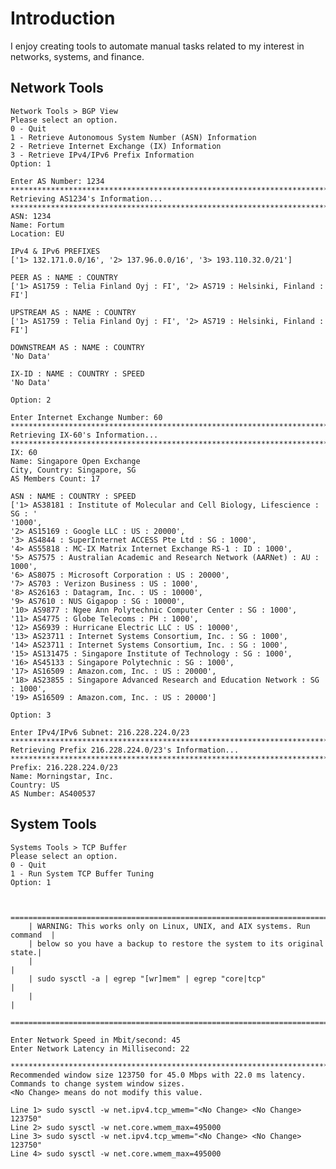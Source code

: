 # Introduction

I enjoy creating tools to automate manual tasks related to my interest in networks, systems, and finance.

## Network Tools

    Network Tools > BGP View
    Please select an option.
    0 - Quit
    1 - Retrieve Autonomous System Number (ASN) Information
    2 - Retrieve Internet Exchange (IX) Information
    3 - Retrieve IPv4/IPv6 Prefix Information
    Option: 1

    Enter AS Number: 1234
    ********************************************************************************
    Retrieving AS1234's Information...
    ********************************************************************************
    ASN: 1234
    Name: Fortum
    Location: EU

    IPv4 & IPv6 PREFIXES
    ['1> 132.171.0.0/16', '2> 137.96.0.0/16', '3> 193.110.32.0/21']

    PEER AS : NAME : COUNTRY
    ['1> AS1759 : Telia Finland Oyj : FI', '2> AS719 : Helsinki, Finland : FI']

    UPSTREAM AS : NAME : COUNTRY
    ['1> AS1759 : Telia Finland Oyj : FI', '2> AS719 : Helsinki, Finland : FI']

    DOWNSTREAM AS : NAME : COUNTRY
    'No Data'

    IX-ID : NAME : COUNTRY : SPEED
    'No Data'

    Option: 2

    Enter Internet Exchange Number: 60
    ********************************************************************************
    Retrieving IX-60's Information...
    ********************************************************************************
    IX: 60
    Name: Singapore Open Exchange
    City, Country: Singapore, SG
    AS Members Count: 17

    ASN : NAME : COUNTRY : SPEED
    ['1> AS38181 : Institute of Molecular and Cell Biology, Lifescience : SG : '
    '1000',
    '2> AS15169 : Google LLC : US : 20000',
    '3> AS4844 : SuperInternet ACCESS Pte Ltd : SG : 1000',
    '4> AS55818 : MC-IX Matrix Internet Exchange RS-1 : ID : 1000',
    '5> AS7575 : Australian Academic and Research Network (AARNet) : AU : 1000',
    '6> AS8075 : Microsoft Corporation : US : 20000',
    '7> AS703 : Verizon Business : US : 1000',
    '8> AS26163 : Datagram, Inc. : US : 10000',
    '9> AS7610 : NUS Gigapop : SG : 10000',
    '10> AS9877 : Ngee Ann Polytechnic Computer Center : SG : 1000',
    '11> AS4775 : Globe Telecoms : PH : 1000',
    '12> AS6939 : Hurricane Electric LLC : US : 10000',
    '13> AS23711 : Internet Systems Consortium, Inc. : SG : 1000',
    '14> AS23711 : Internet Systems Consortium, Inc. : SG : 1000',
    '15> AS131475 : Singapore Institute of Technology : SG : 1000',
    '16> AS45133 : Singapore Polytechnic : SG : 1000',
    '17> AS16509 : Amazon.com, Inc. : US : 20000',
    '18> AS23855 : Singapore Advanced Research and Education Network : SG : 1000',
    '19> AS16509 : Amazon.com, Inc. : US : 20000']

    Option: 3

    Enter IPv4/IPv6 Subnet: 216.228.224.0/23
    ********************************************************************************
    Retrieving Prefix 216.228.224.0/23's Information...
    ********************************************************************************
    Prefix: 216.228.224.0/23
    Name: Morningstar, Inc.
    Country: US
    AS Number: AS400537

## System Tools

    Systems Tools > TCP Buffer
    Please select an option.
    0 - Quit
    1 - Run System TCP Buffer Tuning
    Option: 1


        ==========================================================================
        | WARNING: This works only on Linux, UNIX, and AIX systems. Run command  |
        | below so you have a backup to restore the system to its original state.|
        |                                                                        |
        | sudo sysctl -a | egrep "[wr]mem" | egrep "core|tcp"                    |
        |                                                                        |
        ==========================================================================
        
    Enter Network Speed in Mbit/second: 45
    Enter Network Latency in Millisecond: 22

    ********************************************************************************
    Recommended window size 123750 for 45.0 Mbps with 22.0 ms latency.
    Commands to change system window sizes.
    <No Change> means do not modify this value.

    Line 1> sudo sysctl -w net.ipv4.tcp_wmem="<No Change> <No Change> 123750"
    Line 2> sudo sysctl -w net.core.wmem_max=495000
    Line 3> sudo sysctl -w net.ipv4.tcp_wmem="<No Change> <No Change> 123750"
    Line 4> sudo sysctl -w net.core.wmem_max=495000